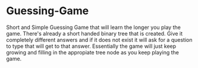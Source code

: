 # Guessing-Game
 Short and Simple Guessing Game that will learn the longer you play the game. 
There's already a short handed binary tree that is created. 
Give it completely different answers and if it does not exist it will ask for a question to type that will get to that answer. Essentially the game will just keep growing and filling in the appropiate tree node as you keep playing the game. 